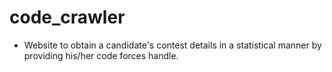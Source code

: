 # code_crawler
* Website to obtain a candidate's contest details in a statistical manner by providing his/her
code forces handle.
